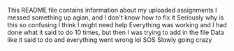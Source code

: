 This README file contains information about my uploaded assignments
I messed something up agian, and I don't know how to fix it
Seriously why is this so confusing 
I think I might need help
Everything was working and I had done what it said to do 10 times, but then I was trying to add in the file Data like it said to do and everything went wrong lol 
SOS
Slowly going crazy 
